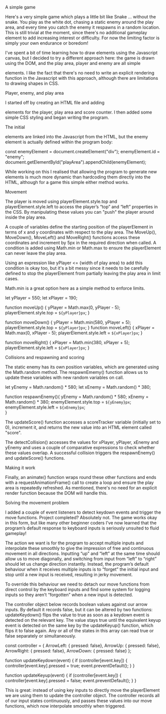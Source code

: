 A simple game

Here's a very simple game which plays a little bit like Snake ... without the snake. You play as the white dot, chasing a static enemy around the play area, and every time you catch the enemy it respawns in a random location. This is still trivial at the moment, since there's no additional gameplay element to add increasing interest or difficulty. For now the limiting factor is simply your own endurance or boredom! 


I've spent a bit of time learning how to draw elements using the Javascript canvas, but I decided to try a different approach here: the game is drawn using the DOM, and the play area, player and enemy are all simple <div> elements. I like the fact that there's no need to write an explicit rendering function in the Javascript with this approach, although there are limitations to drawing shapes in CSS.  

Player, enemy, and play area

I started off by creating an HTML file and adding <div> elements for the player, play area and score counter. I then added some simple CSS styling and began writing the program. 

The initial <div> elements are linked into the Javascript from the HTML, but the enemy element is actually defined within the program body:

const enemyElement = document.createElement("div");
enemyElement.id = "enemy";
document.getElementById("playArea").appendChild(enemyElement);

While working on this I realised that allowing the program to generate new elements is much more dynamic than hardcoding them directly into the HTML, although for a game this simple either method works. 

Movement

The player is moved using playerElement.style.top and playerElement.style.left to access the player’s “top” and “left” properties in the CSS. By manipulating these values you can "push" the player around inside the play area. 

A couple of variables define the starting position of the playerElement in terms of x and y coordinates with respect to the play area. The MoveUp(), MoveDown(), MoveLeft() and MoveRight() functions access these coordinates and increment by 5px in the required direction when called. A condition is added using Math.min or Math.max to ensure the playerElement can never leave the play area. 

Using an expression like yPlayer <= {width of play area} to add this condition is okay too, but it's a bit messy since it needs to be carefully defined to stop the playerElement from partially leaving the play area in limit cases. 

Math.min is a great option here as a simple method to enforce limits. 

let yPlayer = 550;
let xPlayer = 190;

function moveUp() {
  yPlayer = Math.max(0, yPlayer - 5);
  playerElement.style.top = `${yPlayer}px`;
}

function moveDown() {
  yPlayer = Math.min(580, yPlayer + 5);
  playerElement.style.top = `${yPlayer}px`;
}
function moveLeft() {
  xPlayer = Math.max(0, xPlayer - 5);
  playerElement.style.left = `${xPlayer}px`;
}

function moveRight() {
  xPlayer = Math.min(380, xPlayer + 5);
  playerElement.style.left = `${xPlayer}px`;
}

Collisions and respawning and scoring

The static enemy has its own position variables, which are generated using the Math.random method. The respawnEmemy() function allows us to update these variables with new random variables on call. 


let yEnemy = Math.random() * 580;
let xEnemy = Math.random() * 380;

function respawnEnemy(){
 yEnemy = Math.random() * 580;
  xEnemy = Math.random() * 380;
  enemyElement.style.top = `${yEnemy}px`;
  enemyElement.style.left = `${xEnemy}px`;  
  }

The updateScore() function accesses a scoreTracker variable (initially set to 0), increment it, and returns the new value into an HTML element called "score". 

The detectCollision() accesses the values for xPlayer, yPlayer, xEnemy and yEnemy and uses a couple of comparative expressions to check whether these values overlap. A successful collision triggers the respawnEnemy() and updateScore() functions. 

Making it work

Finally, an animate() function wraps round these other functions and ends with a requestAnimationFrame() call to create a loop and ensure the play area is repeatedly refreshed. As mentioned, there's no need for an explicit render function because the DOM will handle this. 



Solving the movement problem

I added a couple of event listeners to detect keydown events and trigger the move functions. Project completed? Absolutely not. The game works okay in this form, but like many other beginner coders I've now learned that the program’s default response to keyboard inputs is seriously unsuited to fluid gameplay! 

The action we want is for the program to accept multiple inputs and interpolate these smoothly to give the impression of free and continuous movement in all directions. Inputting “up” and “left” at the same time should allow us to move diagonally, and switching from input from “left” to “right” should let us change direction instantly. Instead, the program’s default behaviour when it receives multiple inputs is to “forget” the initial input and stop until a new input is received, resulting in jerky movement. 

To override this behaviour we need to detach our move functions from direct control by the keyboard inputs and find some system for logging inputs so they aren’t “forgotten” when a new input is detected. 

The controller object below records boolean values against our arrow inputs. By default it records false, but it can be altered by two functions: updateKeydown() flips the value to true as soon as a keydown event is detected on the relevant key. The value stays true until the equivalent keyup event is detected on the same key by the updateKeyup() function, which flips it to false again. Any or all of the states in this array can read true or false separately or simultaneously. 

const controller = {
  ArrowLeft: { pressed: false},
  ArrowUp: { pressed: false},
  ArrowRight: { pressed: false},
  ArrowDown: { pressed: false}
};


function updateKeydown(event) {
  if (controller[event.key]) {
    controller[event.key].pressed = true;
    event.preventDefault();
  }
}

function updateKeyup(event) {
  if (controller[event.key]) {
    controller[event.key].pressed = false;
    event.preventDefault();
  }
}

This is great: instead of using key inputs to directly move the playerElement we are using them to update the controller object. The controller records all of our input states continuously,  and passes these values into our move functions, which now interpolate smoothly when triggered. 

